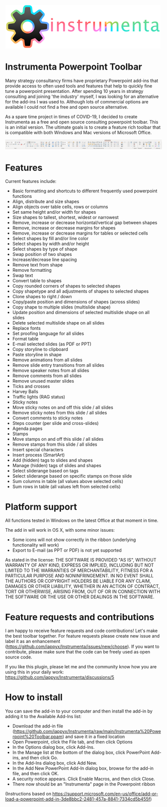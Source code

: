 
![Alt text](img/logo-instrumenta-small.png?raw=true "Instrumenta Powerpoint Toolbar")
# Instrumenta Powerpoint Toolbar

Many strategy consultancy firms have proprietary Powerpoint add-ins that provide access to often used tools and features that help to quickly fine tune a powerpoint presentation. After spending 10 years in strategy consulting and joining 'the industry' myself, I was looking for an alternative for the add-ins I was used to. Although lots of commercial options are available I could not find a free and open source alternative. 

As a spare time project in times of COVID-19, I decided to create Instrumenta as a free and open source consulting powerpoint toolbar. This is an initial version. The ultimate goals is to create a feature rich toolbar that is compatible with both Windows and Mac versions of Microsoft Office.

![Alt text](img/instrumenta-win-0.7.png?raw=true "Instrumenta Powerpoint Toolbar (Windows)")


# Features
Current features include:
- Basic formatting and shortcuts to different frequently used powerpoint functions
- Align, distribute and size shapes
- Align objects over table cells, rows or columns 
- Set same height and/or width for shapes
- Size shapes to tallest, shortest, widest or narrowest
- Remove, increase or decrease horizontal/vertical gap between shapes
- Remove, increase or decrease margins for shapes
- Remove, increase or decrease margins for tables or selected cells
- Select shapes by fill and/or line color
- Select shapes by width and/or height
- Select shapes by type of shape
- Swap position of two shapes
- Increase/decrease line spacing
- Remove text from shape
- Remove formatting
- Swap text
- Convert table to shapes
- Copy rounded corners of shapes to selected shapes
- Copy shapetype and all adjustments of shapes to selected shapes
- Clone shapes to right / down
- Copy/paste position and dimensions of shapes (across slides)
- Copy shape to multiple slides (multislide shape)
- Update position and dimensions of selected multislide shape on all slides
- Delete selected multislide shape on all slides
- Replace fonts
- Set proofing language for all slides
- Format table
- E-mail selected slides (as PDF or PPT)
- Copy storyline to clipboard
- Paste storyline in shape
- Remove animations from all slides
- Remove slide entry transitions from all slides
- Remove speaker notes from all slides
- Remove comments from all slides
- Remove unused master slides
- Ticks and crosses
- Harvey Balls
- Traffic lights (RAG status)
- Sticky notes
- Move sticky notes on and off this slide / all slides
- Remove sticky notes from this slide / all slides
- Convert comments to sticky notes
- Steps counter (per slide and cross-slides)
- Agenda pages
- Stamps
- Move stamps on and off this slide / all slides
- Remove stamps from this slide / all slides
- Insert special characters
- Insert process (SmartArt)
- Add (hidden) tags to slides and shapes
- Manage (hidden) tags of slides and shapes
- Select sliderange based on tags
- Select sliderange based on specific stamps on those slide
- Sum columns in table (all values above selected cells)
- Sum rows in table (all values left from selected cells)

# Platform support
All functions tested in Windows on the latest Office at that moment in time.

The add in will work in OS X, with some minor issues:
* Some icons will not show correctly in the ribbon (underlying functionality will work)
* Export to E-mail (as PPT or PDF) is not yet supported

As stated in the license: THE SOFTWARE IS PROVIDED "AS IS", WITHOUT WARRANTY OF ANY KIND, EXPRESS OR IMPLIED, INCLUDING BUT NOT LIMITED TO THE WARRANTIES OF MERCHANTABILITY, FITNESS FOR A PARTICULAR PURPOSE AND NONINFRINGEMENT. IN NO EVENT SHALL THE AUTHORS OR COPYRIGHT HOLDERS BE LIABLE FOR ANY CLAIM, DAMAGES OR OTHER LIABILITY, WHETHER IN AN ACTION OF CONTRACT, TORT OR OTHERWISE, ARISING FROM, OUT OF OR IN CONNECTION WITH THE SOFTWARE OR THE USE OR OTHER DEALINGS IN THE SOFTWARE.

# Feature requests and contributions
I am happy to receive feature requests and code contributions! Let's make the best toolbar together. For feature requests please create new issue and label it as an enhancement (https://github.com/iappyx/Instrumenta/issues/new/choose). If you want to contribute, please make sure that the code can be freely used as open source code.

If you like this plugin, please let me and the community know how you are using this in your daily work: https://github.com/iappyx/Instrumenta/discussions/5

# How to install 

You can save the add-in to your computer and then install the add-in by adding it to the Available Add-Ins list:
- Download the add-in file (https://github.com/iappyx/Instrumenta/raw/main/Instrumenta%20Powerpoint%20Toolbar.ppam) and save it in a fixed location 
- Open Powerpoint, click the File tab, and then click Options
- In the Options dialog box, click Add-Ins.
- In the Manage list at the bottom of the dialog box, click PowerPoint Add-ins, and then click Go.
- In the Add-Ins dialog box, click Add New.
- In the Add New PowerPoint Add-In dialog box, browse for the add-in file, and then click OK.
- A security notice appears. Click Enable Macros, and then click Close.
- There now should be an "Instrumenta" page in the Powerpoint ribbon

(Instructions based on https://support.microsoft.com/en-us/office/add-or-load-a-powerpoint-add-in-3de8bbc2-2481-457a-8841-7334cd5b455f)
